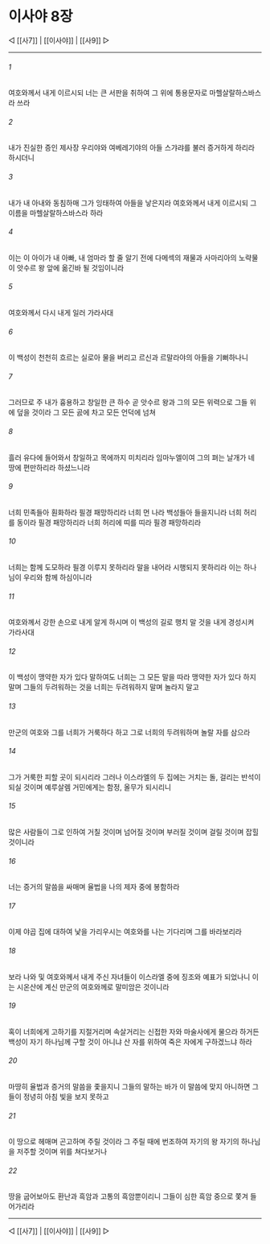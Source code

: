 ﻿# 이사야 8장

◁ [[사7]] | [[이사야]] | [[사9]] ▷
***

###### 1
여호와께서 내게 이르시되 너는 큰 서판을 취하여 그 위에 통용문자로 마헬살랄하스바스라 쓰라

###### 2
내가 진실한 증인 제사장 우리야와 여베레기야의 아들 스갸랴를 불러 증거하게 하리라 하시더니

###### 3
내가 내 아내와 동침하매 그가 잉태하여 아들을 낳은지라 여호와께서 내게 이르시되 그 이름을 마헬살랄하스바스라 하라

###### 4
이는 이 아이가 내 아빠, 내 엄마라 할 줄 알기 전에 다메섹의 재물과 사마리아의 노략물이 앗수르 왕 앞에 옮긴바 될 것임이니라

###### 5
여호와께서 다시 내게 일러 가라사대

###### 6
이 백성이 천천히 흐르는 실로아 물을 버리고 르신과 르말라야의 아들을 기뻐하나니

###### 7
그러므로 주 내가 흉용하고 창일한 큰 하수 곧 앗수르 왕과 그의 모든 위력으로 그들 위에 덮을 것이라 그 모든 곬에 차고 모든 언덕에 넘쳐

###### 8
흘러 유다에 들어와서 창일하고 목에까지 미치리라 임마누엘이여 그의 펴는 날개가 네 땅에 편만하리라 하셨느니라

###### 9
너희 민족들아 훤화하라 필경 패망하리라 너희 먼 나라 백성들아 들을지니라 너희 허리를 동이라 필경 패망하리라 너희 허리에 띠를 띠라 필경 패망하리라

###### 10
너희는 함께 도모하라 필경 이루지 못하리라 말을 내어라 시행되지 못하리라 이는 하나님이 우리와 함께 하심이니라

###### 11
여호와께서 강한 손으로 내게 알게 하시며 이 백성의 길로 행치 말 것을 내게 경성시켜 가라사대

###### 12
이 백성이 맹약한 자가 있다 말하여도 너희는 그 모든 말을 따라 맹약한 자가 있다 하지 말며 그들의 두려워하는 것을 너희는 두려워하지 말며 놀라지 말고

###### 13
만군의 여호와 그를 너희가 거룩하다 하고 그로 너희의 두려워하며 놀랄 자를 삼으라

###### 14
그가 거룩한 피할 곳이 되시리라 그러나 이스라엘의 두 집에는 거치는 돌, 걸리는 반석이 되실 것이며 예루살렘 거민에게는 함정, 올무가 되시리니

###### 15
많은 사람들이 그로 인하여 거칠 것이며 넘어질 것이며 부러질 것이며 걸릴 것이며 잡힐 것이니라

###### 16
너는 증거의 말씀을 싸매며 율법을 나의 제자 중에 봉함하라

###### 17
이제 야곱 집에 대하여 낯을 가리우시는 여호와를 나는 기다리며 그를 바라보리라

###### 18
보라 나와 및 여호와께서 내게 주신 자녀들이 이스라엘 중에 징조와 예표가 되었나니 이는 시온산에 계신 만군의 여호와께로 말미암은 것이니라

###### 19
혹이 너희에게 고하기를 지절거리며 속살거리는 신접한 자와 마술사에게 물으라 하거든 백성이 자기 하나님께 구할 것이 아니냐 산 자를 위하여 죽은 자에게 구하겠느냐 하라

###### 20
마땅히 율법과 증거의 말씀을 좇을지니 그들의 말하는 바가 이 말씀에 맞지 아니하면 그들이 정녕히 아침 빛을 보지 못하고

###### 21
이 땅으로 헤매며 곤고하며 주릴 것이라 그 주릴 때에 번조하여 자기의 왕 자기의 하나님을 저주할 것이며 위를 쳐다보거나

###### 22
땅을 굽어보아도 환난과 흑암과 고통의 흑암뿐이리니 그들이 심한 흑암 중으로 쫓겨 들어가리라

***
◁ [[사7]] | [[이사야]] | [[사9]] ▷